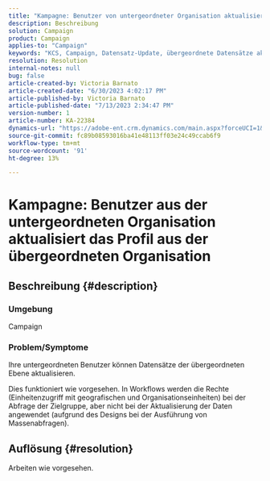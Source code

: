 ```yaml
---
title: "Kampagne: Benutzer von untergeordneter Organisation aktualisiert Profil von übergeordneter Organisation"
description: Beschreibung
solution: Campaign
product: Campaign
applies-to: "Campaign"
keywords: "KCS, Campaign, Datensatz-Update, übergeordnete Datensätze aktualisieren, untergeordnete Benutzer aktualisiert übergeordneten Datensatz"
resolution: Resolution
internal-notes: null
bug: false
article-created-by: Victoria Barnato
article-created-date: "6/30/2023 4:02:17 PM"
article-published-by: Victoria Barnato
article-published-date: "7/13/2023 2:34:47 PM"
version-number: 1
article-number: KA-22384
dynamics-url: "https://adobe-ent.crm.dynamics.com/main.aspx?forceUCI=1&pagetype=entityrecord&etn=knowledgearticle&id=6d471d75-5f17-ee11-8f6e-6045bd006b3d"
source-git-commit: fc89b08593016ba41e48113ff03e24c49ccab6f9
workflow-type: tm+mt
source-wordcount: '91'
ht-degree: 13%

---
```


# Kampagne: Benutzer aus der untergeordneten Organisation aktualisiert das Profil aus der übergeordneten Organisation

## Beschreibung {#description}


### Umgebung

Campaign

### Problem/Symptome

Ihre untergeordneten Benutzer können Datensätze der übergeordneten Ebene aktualisieren.

Dies funktioniert wie vorgesehen. In Workflows werden die Rechte (Einheitenzugriff mit geografischen und Organisationseinheiten) bei der Abfrage der Zielgruppe, aber nicht bei der Aktualisierung der Daten angewendet (aufgrund des Designs bei der Ausführung von Massenabfragen).


## Auflösung {#resolution}


Arbeiten wie vorgesehen.
